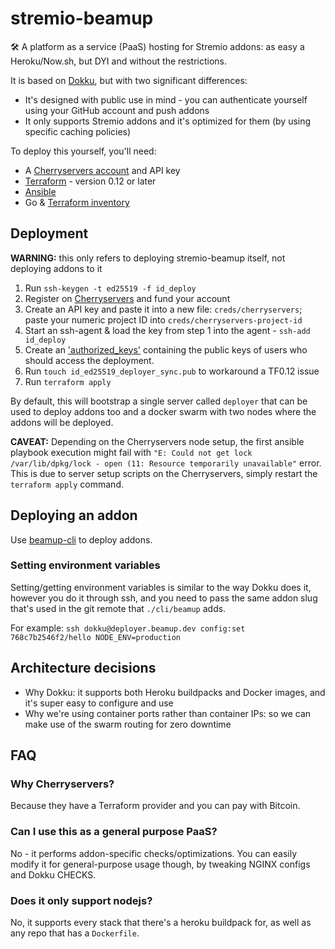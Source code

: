 # stremio-beamup
🛠️ A platform as a service (PaaS) hosting for Stremio addons: as easy a Heroku/Now.sh, but DYI and without the restrictions.

It is based on [Dokku](https://github.com/dokku/dokku), but with two significant differences:
* It's designed with public use in mind - you can authenticate yourself using your GitHub account and push addons
* It only supports Stremio addons and it's optimized for them (by using specific caching policies)


To deploy this yourself, you'll need:

* A [Cherryservers account](https://portal.cherryservers.com/#/register) and API key
* [Terraform](https://www.terraform.io/downloads.html) - version 0.12 or later
* [Ansible](https://docs.ansible.com/ansible/latest/installation_guide/intro_installation.html)
* Go & [Terraform inventory](https://github.com/adammck/terraform-inventory)

## Deployment

**WARNING:** this only refers to deploying stremio-beamup itself, not deploying addons to it


1. Run `ssh-keygen -t ed25519 -f id_deploy`
2. Register on [Cherryservers](https://cherryservers.com) and fund your account
3. Create an API key and paste it into a new file: `creds/cherryservers`; paste your numeric project ID into `creds/cherryservers-project-id`
4. Start an ssh-agent & load the key from step 1 into the agent - `ssh-add id_deploy`
5. Create an ['authorized_keys'](https://www.ssh.com/ssh/authorized_keys/) containing the public keys of users who should access the deployment.
6. Run `touch id_ed25519_deployer_sync.pub` to workaround a TF0.12 issue
7. Run `terraform apply`

By default, this will bootstrap a single server called `deployer` that can be used to deploy addons too and a docker swarm with two nodes where the addons will be deployed.

**CAVEAT:** Depending on the Cherryservers node setup, the first ansible playbook execution might fail with `"E: Could not get lock /var/lib/dpkg/lock - open (11: Resource temporarily unavailable"` error. This is due to server setup scripts on the Cherryservers, simply restart the `terraform apply` command.

## Deploying an addon

Use [beamup-cli](https://github.com/Stremio/streamio-beamup-cli) to deploy addons.

### Setting environment variables
Setting/getting environment variables is similar to the way Dokku does it, however you do it through ssh, and you need to pass the same addon slug that's used in the git remote that `./cli/beamup` adds.

For example: `ssh dokku@deployer.beamup.dev config:set 768c7b2546f2/hello NODE_ENV=production`

## Architecture decisions

* Why Dokku: it supports both Heroku buildpacks and Docker images, and it's super easy to configure and use
* Why we're using container ports rather than container IPs: so we can make use of the swarm routing for zero downtime

## FAQ

### Why Cherryservers?
Because they have a Terraform provider and you can pay with Bitcoin.

### Can I use this as a general purpose PaaS?
No - it performs addon-specific checks/optimizations. You can easily modify it for general-purpose usage though, by tweaking NGINX configs and Dokku CHECKS.

### Does it only support nodejs?
No, it supports every stack that there's a heroku buildpack for, as well as any repo that has a `Dockerfile`.
